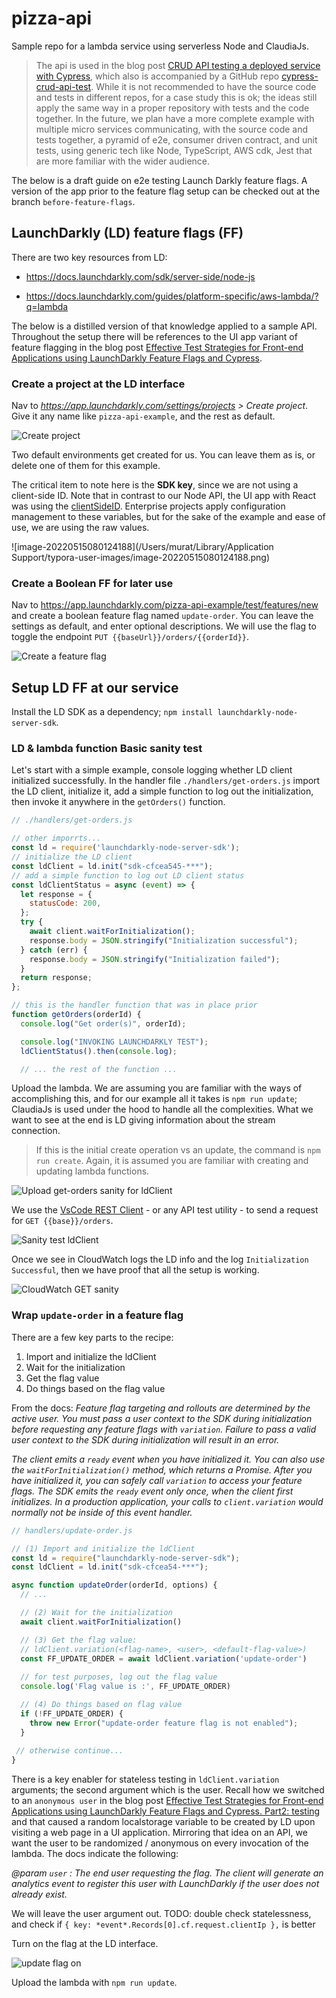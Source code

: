 # pizza-api

Sample repo for a lambda service using serverless Node and ClaudiaJs. 

>  The api is used in the blog post [CRUD API testing a deployed service with Cypress](https://dev.to/muratkeremozcan/crud-api-testing-a-deployed-service-with-cypress-using-cy-api-spok-cypress-data-session-cypress-each-4mlg), which also is accompanied by a GitHub repo [cypress-crud-api-test](https://github.com/muratkeremozcan/cypress-crud-api-test). While it is not recommended to have the source code and tests in different repos, for a case study this is ok; the ideas still apply the same way in a proper repository with tests and the code together. In the future, we plan have a more complete example with multiple micro services communicating, with the source code and tests together, a pyramid of e2e, consumer driven contract, and unit tests, using generic tech like Node, TypeScript, AWS cdk, Jest that are more familiar with the wider audience.

The below is a draft  guide on e2e testing Launch Darkly feature flags.  A version of the app prior to the  feature flag setup can be checked out at the branch `before-feature-flags`. 

## LaunchDarkly (LD) feature flags (FF)

There are two key resources from LD:

* https://docs.launchdarkly.com/sdk/server-side/node-js

* https://docs.launchdarkly.com/guides/platform-specific/aws-lambda/?q=lambda

The below is a distilled version of that knowledge applied to a sample API. Throughout the setup there will be references to the UI app variant of feature flagging in the blog post [Effective Test Strategies for Front-end Applications using LaunchDarkly Feature Flags and Cypress](https://dev.to/muratkeremozcan/effective-test-strategies-for-testing-front-end-applications-using-launchdarkly-feature-flags-and-cypress-part1-the-setup-jfp).

### Create a project at the LD interface

Nav to *https://app.launchdarkly.com/settings/projects > Create project*. Give it any name like `pizza-api-example`, and the rest as default.

![Create project](https://dev-to-uploads.s3.amazonaws.com/uploads/articles/5igpl5cpf4knugljjftm.png)

Two default environments get created for us. You can leave them as is, or  delete one of them for this example.

The critical item to note here is the **SDK key**, since we are not using a client-side ID. Note that in contrast to our Node API, the UI app with React was using the [clientSideID](https://github.com/muratkeremozcan/react-hooks-in-action-with-cypress/blob/main/src/index.js#L8). Enterprise projects apply configuration management to these variables, but for the sake of the example and ease of use, we are using the raw values.

![image-20220515080124188](/Users/murat/Library/Application Support/typora-user-images/image-20220515080124188.png)

### Create a Boolean FF for later use

Nav to https://app.launchdarkly.com/pizza-api-example/test/features/new and create a boolean feature flag named `update-order`. You can leave the settings as default, and enter optional descriptions. We will use the flag to toggle the endpoint `PUT {{baseUrl}}/orders/{{orderId}}`. 

![Create a feature flag](https://dev-to-uploads.s3.amazonaws.com/uploads/articles/8uzw38r75pf8l0550n83.png)

## Setup LD FF at our service

Install the LD SDK as a dependency; `npm install launchdarkly-node-server-sdk`.

### LD & lambda function Basic sanity test

Let's start with a simple example, console logging whether LD client initialized successfully. In the handler file  `./handlers/get-orders.js` import the LD client, initialize it, add a simple function to log out the initialization, then invoke it anywhere in the `getOrders()` function.

```js
// ./handlers/get-orders.js

// other imporrts...
const ld = require('launchdarkly-node-server-sdk');
// initialize the LD client
const ldClient = ld.init("sdk-cfcea545-***");
// add a simple function to log out LD client status
const ldClientStatus = async (event) => {
  let response = {
    statusCode: 200,
  };
  try {
    await client.waitForInitialization();
    response.body = JSON.stringify("Initialization successful");
  } catch (err) {
    response.body = JSON.stringify("Initialization failed");
  }
  return response;
};

// this is the handler function that was in place prior
function getOrders(orderId) {
  console.log("Get order(s)", orderId);

  console.log("INVOKING LAUNCHDARKLY TEST");
  ldClientStatus().then(console.log);

  // ... the rest of the function ...
```

Upload the lambda. We are assuming you are familiar with the ways of accomplishing this, and for our example all it takes is `npm run update`; ClaudiaJs is used under the hood to handle all the complexities. What we want to see at the end is LD giving information about the stream connection.

> If this is the initial create operation vs an update, the command is `npm run create`. Again, it is assumed you are familiar with creating and updating lambda functions.

 ![Upload get-orders sanity for ldClient](https://dev-to-uploads.s3.amazonaws.com/uploads/articles/atyusdvpjunnnry76g8g.png)

We use the [VsCode REST Client](https://marketplace.visualstudio.com/items?itemName=humao.rest-client) - or any API test utility - to send a request for `GET {{base}}/orders`. 

![Sanity test ldClient](https://dev-to-uploads.s3.amazonaws.com/uploads/articles/fkpzbl6slaz14jf07ovt.png)

Once we see in CloudWatch logs the LD info and the log `Initialization Successful`, then we have proof that all the setup is working.

![CloudWatch GET sanity](https://dev-to-uploads.s3.amazonaws.com/uploads/articles/2yqdr2knaf7djk2w9snd.png)

### Wrap `update-order` in a feature flag

There are a few key parts to the recipe:

1. Import and initialize the ldClient
2. Wait for the initialization
3. Get the flag value
4. Do things based on the flag value

From the docs: *Feature flag targeting and rollouts are determined by the active user. You must pass a user context to the SDK during initialization before requesting any feature flags with `variation`. Failure to pass a valid user context to the SDK during initialization will result in an error.*

*The client emits a `ready` event when you have initialized it. You can also use the `waitForInitialization()` method, which returns a Promise. After you have initialized it, you can safely call `variation` to access your feature flags. The SDK emits the `ready` event only once, when the client first initializes. In a production application, your calls to `client.variation` would normally not be inside of this event handler.*

```js
// handlers/update-order.js

// (1) Import and initialize the ldClient
const ld = require("launchdarkly-node-server-sdk");
const ldClient = ld.init("sdk-cfcea54-***");

async function updateOrder(orderId, options) {
  // ...

  // (2) Wait for the initialization
  await client.waitForInitialization()

  // (3) Get the flag value: 
  // ldClient.variation(<flag-name>, <user>, <default-flag-value>)
  const FF_UPDATE_ORDER = await ldClient.variation('update-order')
  
  // for test purposes, log out the flag value
  console.log('Flag value is :', FF_UPDATE_ORDER)

  // (4) Do things based on flag value
  if (!FF_UPDATE_ORDER) {
    throw new Error("update-order feature flag is not enabled");
  } 
 
 // otherwise continue...
}

```

There is a key enabler for stateless testing in `ldClient.variation` arguments; the second argument which is the user. Recall how we switched to an `anonymous user` in the blog post [Effective Test Strategies for Front-end Applications using LaunchDarkly Feature Flags and Cypress. Part2: testing](https://dev.to/muratkeremozcan/effective-test-strategies-for-testing-front-end-applications-using-launchdarkly-feature-flags-and-cypress-part2-testing-2c72) and that caused a random localstorage variable to be created by LD upon visiting a web page in a UI application. Mirroring that idea on an API, we want the user to be randomized / anonymous on every invocation of the lambda. The docs indicate the following:

*@param `user` : The end user requesting the flag. The client will generate an analytics event to register this user with LaunchDarkly if the user does not already exist.*

We will leave the user argument out.
TODO: double check statelessness, and check if `{ key: *event*.Records[0].cf.request.clientIp },` is better

Turn on the flag at the LD interface.

 ![update flag on](https://dev-to-uploads.s3.amazonaws.com/uploads/articles/8g6f0m4rqypczspk9euk.png)

Upload the lambda with `npm run update`.
